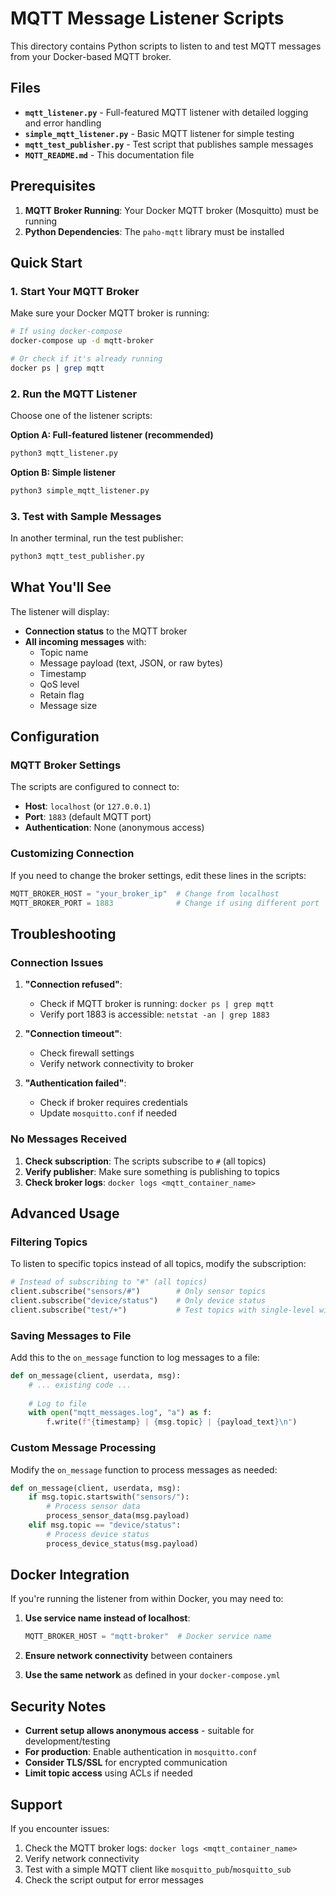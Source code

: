 # MQTT Message Listener Scripts

This directory contains Python scripts to listen to and test MQTT messages from your Docker-based MQTT broker.

## Files

- **`mqtt_listener.py`** - Full-featured MQTT listener with detailed logging and error handling
- **`simple_mqtt_listener.py`** - Basic MQTT listener for simple testing
- **`mqtt_test_publisher.py`** - Test script that publishes sample messages
- **`MQTT_README.md`** - This documentation file

## Prerequisites

1. **MQTT Broker Running**: Your Docker MQTT broker (Mosquitto) must be running
2. **Python Dependencies**: The `paho-mqtt` library must be installed

## Quick Start

### 1. Start Your MQTT Broker

Make sure your Docker MQTT broker is running:

```bash
# If using docker-compose
docker-compose up -d mqtt-broker

# Or check if it's already running
docker ps | grep mqtt
```

### 2. Run the MQTT Listener

Choose one of the listener scripts:

**Option A: Full-featured listener (recommended)**
```bash
python3 mqtt_listener.py
```

**Option B: Simple listener**
```bash
python3 simple_mqtt_listener.py
```

### 3. Test with Sample Messages

In another terminal, run the test publisher:

```bash
python3 mqtt_test_publisher.py
```

## What You'll See

The listener will display:

- **Connection status** to the MQTT broker
- **All incoming messages** with:
  - Topic name
  - Message payload (text, JSON, or raw bytes)
  - Timestamp
  - QoS level
  - Retain flag
  - Message size

## Configuration

### MQTT Broker Settings

The scripts are configured to connect to:
- **Host**: `localhost` (or `127.0.0.1`)
- **Port**: `1883` (default MQTT port)
- **Authentication**: None (anonymous access)

### Customizing Connection

If you need to change the broker settings, edit these lines in the scripts:

```python
MQTT_BROKER_HOST = "your_broker_ip"  # Change from localhost
MQTT_BROKER_PORT = 1883              # Change if using different port
```

## Troubleshooting

### Connection Issues

1. **"Connection refused"**: 
   - Check if MQTT broker is running: `docker ps | grep mqtt`
   - Verify port 1883 is accessible: `netstat -an | grep 1883`

2. **"Connection timeout"**:
   - Check firewall settings
   - Verify network connectivity to broker

3. **"Authentication failed"**:
   - Check if broker requires credentials
   - Update `mosquitto.conf` if needed

### No Messages Received

1. **Check subscription**: The scripts subscribe to `#` (all topics)
2. **Verify publisher**: Make sure something is publishing to topics
3. **Check broker logs**: `docker logs <mqtt_container_name>`

## Advanced Usage

### Filtering Topics

To listen to specific topics instead of all topics, modify the subscription:

```python
# Instead of subscribing to "#" (all topics)
client.subscribe("sensors/#")        # Only sensor topics
client.subscribe("device/status")    # Only device status
client.subscribe("test/+")           # Test topics with single-level wildcard
```

### Saving Messages to File

Add this to the `on_message` function to log messages to a file:

```python
def on_message(client, userdata, msg):
    # ... existing code ...
    
    # Log to file
    with open("mqtt_messages.log", "a") as f:
        f.write(f"{timestamp} | {msg.topic} | {payload_text}\n")
```

### Custom Message Processing

Modify the `on_message` function to process messages as needed:

```python
def on_message(client, userdata, msg):
    if msg.topic.startswith("sensors/"):
        # Process sensor data
        process_sensor_data(msg.payload)
    elif msg.topic == "device/status":
        # Process device status
        process_device_status(msg.payload)
```

## Docker Integration

If you're running the listener from within Docker, you may need to:

1. **Use service name instead of localhost**:
   ```python
   MQTT_BROKER_HOST = "mqtt-broker"  # Docker service name
   ```

2. **Ensure network connectivity** between containers

3. **Use the same network** as defined in your `docker-compose.yml`

## Security Notes

- **Current setup allows anonymous access** - suitable for development/testing
- **For production**: Enable authentication in `mosquitto.conf`
- **Consider TLS/SSL** for encrypted communication
- **Limit topic access** using ACLs if needed

## Support

If you encounter issues:

1. Check the MQTT broker logs: `docker logs <mqtt_container_name>`
2. Verify network connectivity
3. Test with a simple MQTT client like `mosquitto_pub`/`mosquitto_sub`
4. Check the script output for error messages

